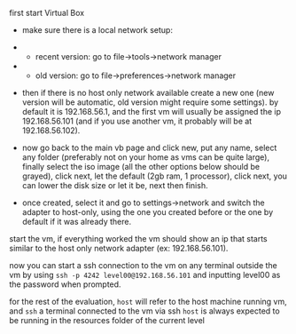 first start Virtual Box


- make sure there is a local network setup:
- - recent version: go to file->tools->network manager
- - old version: go to file->preferences->network manager


- then if there is no host only network available create a new one (new version will be automatic, old version might require some settings).
by default it is 192.168.56.1, and the first vm will usually be assigned the ip 192.168.56.101 (and if you use another vm, it probably will be at 192.168.56.102).


- now go back to the main vb page and click new, put any name, select any folder (preferably not on your home as vms can be quite large),
finally select the iso image (all the other options below should be grayed),
click next, let the default (2gb ram, 1 processor), click next, you can lower the disk size or let it be, next then finish.


- once created, select it and go to settings->network and switch the adapter to host-only, using the one you created before or the one by default if it was already there.


start the vm, if everything worked the vm should show an ip that starts similar to the host only network adapter (ex: 192.168.56.101).

now you can start a ssh connection to the vm on any terminal outside the vm by using `ssh -p 4242 level00@192.168.56.101` and inputting level00 as the password when prompted.

for the rest of the evaluation, `host` will refer to the host machine running vm, and `ssh` a terminal connected to the vm via ssh
`host` is always expected to be running in the resources folder of the current level